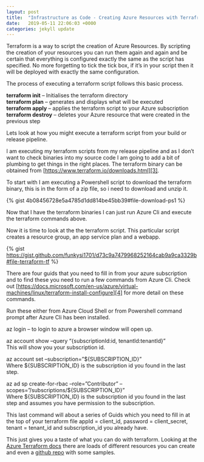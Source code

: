 ```yaml
---
layout: post
title:  "Infrastructure as Code - Creating Azure Resources with Terrafrom"
date:   2019-05-11 22:06:03 +0000
categories: jekyll update
---
```

Terraform is a way to script the creation of Azure Resources. By scripting the creation of your resources you can run them again and again and be certain that everything is configured exactly the same as the script has specified. No more forgetting to tick the tick box, if it’s in your script then it will be deployed with exactly the same configuration.

The process of executing a terraform script follows this basic process.

**terraform init** – Initialises the terraform directory  
**terraform plan** – generates and displays what will be executed  
**terraform apply** – applies the terraform script to your Azure subscription  
**terraform destroy** – deletes your Azure resource that were created in the previous step

Lets look at how you might execute a terraform script from your build or release pipeline.

I am executing my terraform scripts from my release pipeline and as I don’t want to check binaries into my source code I am going to add a bit of plumbing to get things in the right places. The terraform binary can be obtained from [https://www.terraform.io/downloads.html][3].

To start with I am executing a Powershell script to download the terraform binary, this is in the form of a zip file, so i need to download and unzip it.

{% gist 4b08456728e5a4785d1dd814be45bb39#file-download-ps1 %}

Now that I have the terraform binaries I can just run Azure Cli and execute the terraform commands above.

Now it is time to look at the the terraform script. This particular script creates a resource group, an app service plan and a webapp.

{% gist https://gist.github.com/funkysi1701/d73c9a7479968252164cab9a9ca3329b#file-terraform-tf %}

There are four guids that you need to fill in from your azure subscription and to find these you need to run a few commands from Azure Cli. Check out
[https://docs.microsoft.com/en-us/azure/virtual-machines/linux/terraform-install-configure][4] for more detail on these commands.

Run these either from Azure Cloud Shell or from Powershell command prompt after Azure Cli has been installed.

az login – to login to azure a browser window will open up.

az account show –query “{subscriptionId:id, tenantId:tenantId}”  
This will show you your subscription id.

az account set –subscription=”${SUBSCRIPTION_ID}”  
Where ${SUBSCRIPTION_ID} is the subscription id you found in the last step.

az ad sp create-for-rbac –role=”Contributor” –scopes=”/subscriptions/${SUBSCRIPTION_ID}”  
Where ${SUBSCRIPTION_ID} is the subscription id you found in the last step and assumes you have permission to the subscription.

This last command will about a series of Guids which you need to fill in at the top of your terraform file appId = client_id, password = client_secret, tenant = tenant_id and subscription_id you already have.

This just gives you a taste of what you can do with terraform. Looking at the [Azure Terraform docs][1] there are loads of different resources you can create and even a [github repo][2] with some samples.

[1]: https://docs.microsoft.com/en-us/azure/terraform/
[2]: https://github.com/terraform-providers/terraform-provider-azurerm
[3]: https://www.terraform.io/downloads.html
[4]: https://docs.microsoft.com/en-us/azure/virtual-machines/linux/terraform-install-configure